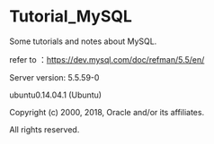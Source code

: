 # Tutorial_MySQL
Some tutorials and notes about MySQL.

refer to ：https://dev.mysql.com/doc/refman/5.5/en/

Server version: 5.5.59-0 

ubuntu0.14.04.1 (Ubuntu)

Copyright (c) 2000, 2018, Oracle and/or its affiliates. 

All rights reserved.
